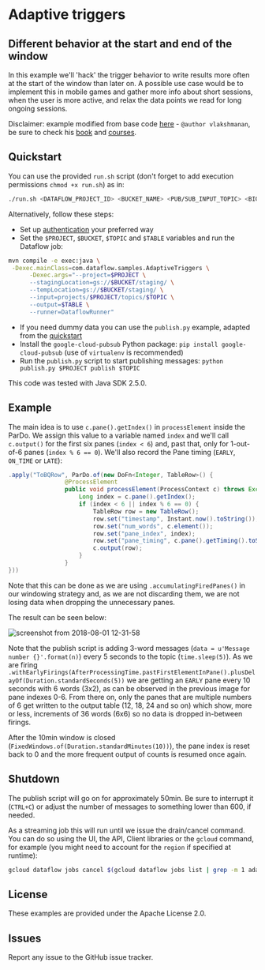 # Adaptive triggers
## Different behavior at the start and end of the window

In this example we'll 'hack' the trigger behavior to write results more often at the start of the window than later on. A possible use case would be to implement this in mobile games and gather more info about short sessions, when the user is more active, and relax the data points we read for long ongoing sessions.

Disclaimer: example modified from base code [here](https://github.com/GoogleCloudPlatform/training-data-analyst/blob/master/courses/data_analysis/lab2/javahelp/src/main/java/com/google/cloud/training/dataanalyst/javahelp/StreamDemoConsumer.java) - `@author vlakshmanan`, be sure to check his [book](http://shop.oreilly.com/product/0636920057628.do) and [courses](https://www.coursera.org/specializations/gcp-data-machine-learning).

## Quickstart

You can use the provided `run.sh` script (don't forget to add execution permissions `chmod +x run.sh`) as in:
``` bash
./run.sh <DATAFLOW_PROJECT_ID> <BUCKET_NAME> <PUB/SUB_INPUT_TOPIC> <BIGQUERY_PROJECT_ID:DATASET.TABLE>
```

Alternatively, follow these steps:
* Set up [authentication](https://cloud.google.com/docs/authentication/) your preferred way 
* Set the `$PROJECT`, `$BUCKET`, `$TOPIC` and `$TABLE` variables and run the Dataflow job:
``` bash
mvn compile -e exec:java \
 -Dexec.mainClass=com.dataflow.samples.AdaptiveTriggers \
      -Dexec.args="--project=$PROJECT \
      --stagingLocation=gs://$BUCKET/staging/ \
      --tempLocation=gs://$BUCKET/staging/ \
      --input=projects/$PROJECT/topics/$TOPIC \
      --output=$TABLE \
      --runner=DataflowRunner"
```
* If you need dummy data you can use the `publish.py` example, adapted from the [quickstart](https://cloud.google.com/pubsub/docs/quickstart-client-libraries#pubsub-client-libraries-python)
* Install the `google-cloud-pubsub` Python package: `pip install google-cloud-pubsub` (use of `virtualenv` is recommended)
* Run the `publish.py` script to start publishing messages: `python publish.py $PROJECT publish $TOPIC`

This code was tested with Java SDK 2.5.0.

## Example

The main idea is to use `c.pane().getIndex()` in `processElement` inside the ParDo. We assign this value to a variable named `index` and we'll call `c.output()` for the first six panes (`index < 6`) and, past that, only for 1-out-of-6 panes (`index % 6 == 0`). We'll also record the Pane timing (`EARLY`, `ON_TIME` or `LATE`):
``` java
.apply("ToBQRow", ParDo.of(new DoFn<Integer, TableRow>() {
				@ProcessElement
				public void processElement(ProcessContext c) throws Exception {
					Long index = c.pane().getIndex();
					if (index < 6 || index % 6 == 0) {
						TableRow row = new TableRow();
						row.set("timestamp", Instant.now().toString());
						row.set("num_words", c.element());
						row.set("pane_index", index);
						row.set("pane_timing", c.pane().getTiming().toString());
						c.output(row);
					}
				}
}))
```

Note that this can be done as we are using `.accumulatingFiredPanes()` in our windowing strategy and, as we are not discarding them, we are not losing data when dropping the unnecessary panes.

The result can be seen below:

![screenshot from 2018-08-01 12-31-58](https://user-images.githubusercontent.com/29493411/43517259-54b2b91e-9588-11e8-8ba6-667a905ed156.png)

Note that the publish script is adding 3-word messages (`data = u'Message number {}'.format(n)`) every 5 seconds to the topic (`time.sleep(5)`). As we are firing `.withEarlyFirings(AfterProcessingTime.pastFirstElementInPane().plusDelayOf(Duration.standardSeconds(5))` we are getting an `EARLY` pane every 10 seconds with 6 words (3x2), as can be observed in the previous image for pane indexes 0-6. From there on, only the panes that are multiple numbers of 6 get written to the output table (12, 18, 24 and so on) which show, more or less, increments of 36 words (6x6) so no data is dropped in-between firings.

After the 10min window is closed (`FixedWindows.of(Duration.standardMinutes(10))`), the pane index is reset back to 0 and the more frequent output of counts is resumed once again.

## Shutdown

The publish script will go on for approximately 50min. Be sure to interrupt it (`CTRL+C`) or adjust the number of messages to something lower than 600, if needed.

As a streaming job this will run until we issue the drain/cancel command. You can do so using the UI, the API, Client libraries or the `gcloud` command, for example (you might need to account for the `region` if specified at runtime):
``` bash
gcloud dataflow jobs cancel $(gcloud dataflow jobs list | grep -m 1 adaptivetriggers | cut -f 1 -d " ")
```

## License

These examples are provided under the Apache License 2.0.

## Issues

Report any issue to the GitHub issue tracker.
